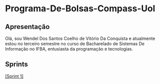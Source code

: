 ﻿# Programa-De-Bolsas-Compass-Uol
## Apresentação
Olá, sou Wendel Dos Santos Coelho de Vitório Da Conquista e atualmente estou no terceiro semestre no curso de Bacharelado de Sistemas De Informação no IFBA, entusiasta da programação e tecnologias.
## Sprints
[[Sprint 1]](https://github.com/WendeldsCoelho/Programa-De-Bolsas-Compass-Uol/blob/main/Sprint%201/README.md)
